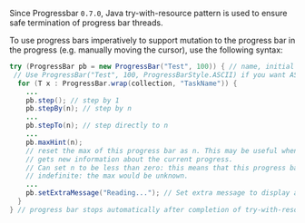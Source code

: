 Since Progressbar `0.7.0`, Java try-with-resource pattern is used to ensure safe termination of progress bar threads.

To use progress bars imperatively to support mutation to the progress bar in the progress (e.g. manually moving the cursor), use the following syntax:

``` java
try (ProgressBar pb = new ProgressBar("Test", 100)) { // name, initial max
 // Use ProgressBar("Test", 100, ProgressBarStyle.ASCII) if you want ASCII output style
  for (T x : ProgressBar.wrap(collection, "TaskName")) {
    ...
    pb.step(); // step by 1
    pb.stepBy(n); // step by n
    ...
    pb.stepTo(n); // step directly to n
    ...
    pb.maxHint(n);
    // reset the max of this progress bar as n. This may be useful when the program
    // gets new information about the current progress.
    // Can set n to be less than zero: this means that this progress bar would become
    // indefinite: the max would be unknown.
    ...
    pb.setExtraMessage("Reading..."); // Set extra message to display at the end of the bar
  }
} // progress bar stops automatically after completion of try-with-resource block
```
